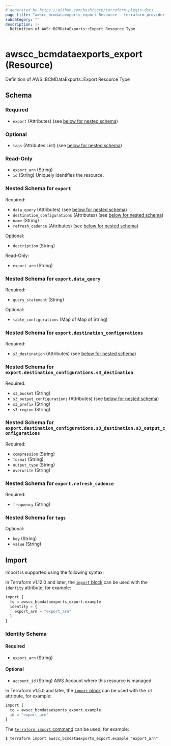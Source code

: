 ```yaml
---
# generated by https://github.com/hashicorp/terraform-plugin-docs
page_title: "awscc_bcmdataexports_export Resource - terraform-provider-awscc"
subcategory: ""
description: |-
  Definition of AWS::BCMDataExports::Export Resource Type
---
```


# awscc_bcmdataexports_export (Resource)

Definition of AWS::BCMDataExports::Export Resource Type



<!-- schema generated by tfplugindocs -->
## Schema

### Required

- `export` (Attributes) (see [below for nested schema](#nestedatt--export))

### Optional

- `tags` (Attributes List) (see [below for nested schema](#nestedatt--tags))

### Read-Only

- `export_arn` (String)
- `id` (String) Uniquely identifies the resource.

<a id="nestedatt--export"></a>
### Nested Schema for `export`

Required:

- `data_query` (Attributes) (see [below for nested schema](#nestedatt--export--data_query))
- `destination_configurations` (Attributes) (see [below for nested schema](#nestedatt--export--destination_configurations))
- `name` (String)
- `refresh_cadence` (Attributes) (see [below for nested schema](#nestedatt--export--refresh_cadence))

Optional:

- `description` (String)

Read-Only:

- `export_arn` (String)

<a id="nestedatt--export--data_query"></a>
### Nested Schema for `export.data_query`

Required:

- `query_statement` (String)

Optional:

- `table_configurations` (Map of Map of String)


<a id="nestedatt--export--destination_configurations"></a>
### Nested Schema for `export.destination_configurations`

Required:

- `s3_destination` (Attributes) (see [below for nested schema](#nestedatt--export--destination_configurations--s3_destination))

<a id="nestedatt--export--destination_configurations--s3_destination"></a>
### Nested Schema for `export.destination_configurations.s3_destination`

Required:

- `s3_bucket` (String)
- `s3_output_configurations` (Attributes) (see [below for nested schema](#nestedatt--export--destination_configurations--s3_destination--s3_output_configurations))
- `s3_prefix` (String)
- `s3_region` (String)

<a id="nestedatt--export--destination_configurations--s3_destination--s3_output_configurations"></a>
### Nested Schema for `export.destination_configurations.s3_destination.s3_output_configurations`

Required:

- `compression` (String)
- `format` (String)
- `output_type` (String)
- `overwrite` (String)




<a id="nestedatt--export--refresh_cadence"></a>
### Nested Schema for `export.refresh_cadence`

Required:

- `frequency` (String)



<a id="nestedatt--tags"></a>
### Nested Schema for `tags`

Optional:

- `key` (String)
- `value` (String)

## Import

Import is supported using the following syntax:

In Terraform v1.12.0 and later, the [`import` block](https://developer.hashicorp.com/terraform/language/import) can be used with the `identity` attribute, for example:

```terraform
import {
  to = awscc_bcmdataexports_export.example
  identity = {
    export_arn = "export_arn"
  }
}
```

<!-- schema generated by tfplugindocs -->
### Identity Schema

#### Required

- `export_arn` (String)

#### Optional

- `account_id` (String) AWS Account where this resource is managed

In Terraform v1.5.0 and later, the [`import` block](https://developer.hashicorp.com/terraform/language/import) can be used with the `id` attribute, for example:

```terraform
import {
  to = awscc_bcmdataexports_export.example
  id = "export_arn"
}
```

The [`terraform import` command](https://developer.hashicorp.com/terraform/cli/commands/import) can be used, for example:

```shell
$ terraform import awscc_bcmdataexports_export.example "export_arn"
```
